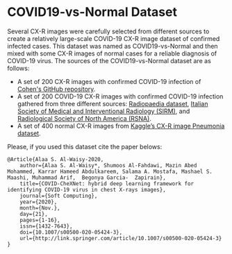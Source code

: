 # COVID19-vs-Normal Dataset

Several CX-R images were carefully selected from different sources to create a relatively large-‎scale COVID-19 CX-R image dataset of confirmed infected cases. This dataset was named as ‎COVID19-vs-Normal and then mixed with some CX-R images of normal cases for a reliable ‎diagnosis of COVID-19 virus. The sources of the COVID19-vs-Normal dataset are as follows:‎

- A set of 200 CX-R images with confirmed COVID-19 infection of [Cohen's GitHub repository](https://github.com/ieee8023/covid-chestxray-dataset).
- A set of 200 COVID-19 CX-R images with confirmed COVID-19 infection gathered from three different sources: [Radiopaedia dataset](https://radiopaedia.org/search?lang=us&q=covid&scope=cases#collapse-by-diagnostic-certainties), [Italian Society of Medical and Interventional Radiology (SIRM)](https://www.sirm.org/en/italian-society-of-medical-and-interventional-radiology/), and [Radiological Society of North America (RSNA)](https://www.kaggle.com/c/rsna-pneumonia-detection-challenge/data).
- A set of 400 normal CX-R images from [Kaggle’s CX-R image Pneumonia dataset](https://www.kaggle.com/paultimothymooney/chest-xray-pneumonia%20%20%20).‎


Please, if you used this dataset cite the paper belows:

    @Article{Alaa S. Al-Waisy-2020,
        author={Alaa S. Al-Waisy*, Shumoos Al-Fahdawi, Mazin Abed Mohammed, Karrar Hameed Abdulkareem, Salama A. Mostafa, Mashael S. Maashi, Muhammad Arif,  Begonya Garcia-  Zapirain},
        title={COVID-CheXNet: hybrid deep learning framework for identifying COVID-19 virus in chest X-rays images},
        journal={Soft Computing},
        year={2020},
        month={Nov.},
        day={21},
        pages={1-16},
        issn={1432-7643},
        doi={10.1007/s00500-020-05424-3},
        url={http://link.springer.com/article/10.1007/s00500-020-05424-3}
    }
